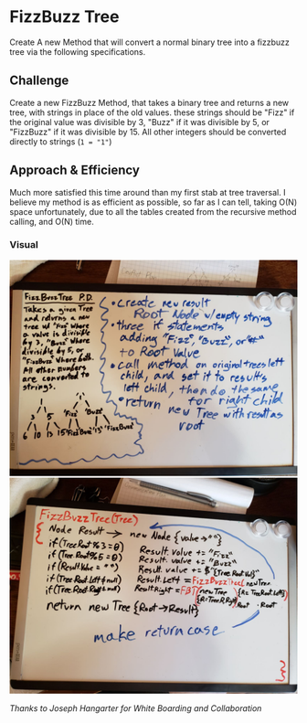 # FizzBuzz Tree
Create A new Method that will convert a normal binary tree into a fizzbuzz tree via the following specifications.

## Challenge
Create a new FizzBuzz Method, that takes a binary tree and returns a new tree, with strings in place of the old values. these strings should be "Fizz" if the original value was divisible by 3, "Buzz" if it was divisible by 5, or "FizzBuzz" if it was divisible by 15. All other integers should be converted directly to strings (`1 = "1"`)

## Approach & Efficiency
Much more satisfied this time around than my first stab at tree traversal. I believe my method is as efficient as possible, so far as I can tell, taking O(N) space unfortunately, due to all the tables created from the recursive method calling, and O(N) time.

### Visual
![image](../../../assets/FBT1.jpg)
![image](../../../assets/FBT2.jpg)
  
*Thanks to Joseph Hangarter for White Boarding and Collaboration*  
